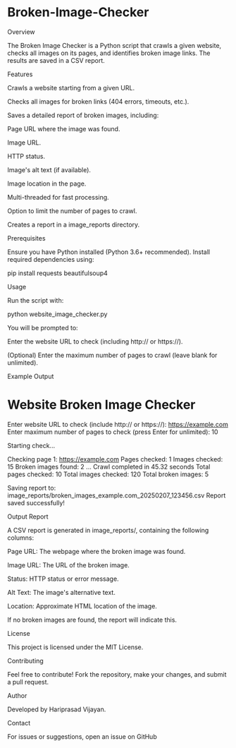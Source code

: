 # Broken-Image-Checker

Overview

The Broken Image Checker is a Python script that crawls a given website, checks all images on its pages, and identifies broken image links. The results are saved in a CSV report.

Features

Crawls a website starting from a given URL.

Checks all images for broken links (404 errors, timeouts, etc.).

Saves a detailed report of broken images, including:

Page URL where the image was found.

Image URL.

HTTP status.

Image's alt text (if available).

Image location in the page.

Multi-threaded for fast processing.

Option to limit the number of pages to crawl.

Creates a report in a image_reports directory.

Prerequisites

Ensure you have Python installed (Python 3.6+ recommended). Install required dependencies using:

pip install requests beautifulsoup4

Usage

Run the script with:

python website_image_checker.py

You will be prompted to:

Enter the website URL to check (including http:// or https://).

(Optional) Enter the maximum number of pages to crawl (leave blank for unlimited).

Example Output

Website Broken Image Checker
============================

Enter website URL to check (include http:// or https://): https://example.com
Enter maximum number of pages to check (press Enter for unlimited): 10

Starting check...

Checking page 1: https://example.com
Pages checked: 1
Images checked: 15
Broken images found: 2
...
Crawl completed in 45.32 seconds
Total pages checked: 10
Total images checked: 120
Total broken images: 5

Saving report to: image_reports/broken_images_example.com_20250207_123456.csv
Report saved successfully!

Output Report

A CSV report is generated in image_reports/, containing the following columns:

Page URL: The webpage where the broken image was found.

Image URL: The URL of the broken image.

Status: HTTP status or error message.

Alt Text: The image's alternative text.

Location: Approximate HTML location of the image.

If no broken images are found, the report will indicate this.

License

This project is licensed under the MIT License.

Contributing

Feel free to contribute! Fork the repository, make your changes, and submit a pull request.

Author

Developed by Hariprasad Vijayan.

Contact

For issues or suggestions, open an issue on GitHub
